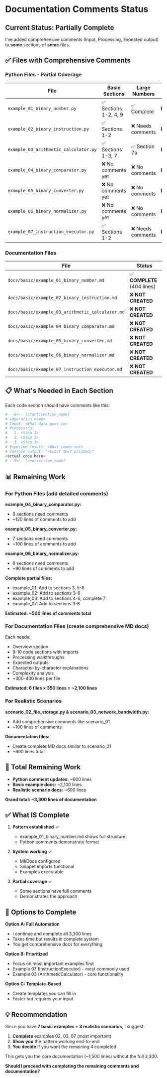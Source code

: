 # Documentation Comments Status

## Current Status: Partially Complete

I've added comprehensive comments (Input, Processing, Expected output) to **some** sections of **some** files.

## ✅ Files with Comprehensive Comments

### Python Files - Partial Coverage

| File | Basic Sections | Large Numbers | Status |
|------|----------------|---------------|--------|
| `example_01_binary_number.py` | ✅ Sections 1-2, 4, 9 | ✅ Complete | **PARTIAL** |
| `example_02_binary_instruction.py` | ✅ Sections 1-2 | ❌ Needs comments | **PARTIAL** |
| `example_03_arithmetic_calculator.py` | ✅ Sections 1-3, 7 | ✅ Section 7a | **PARTIAL** |
| `example_04_binary_comparator.py` | ❌ No comments yet | ❌ No comments | **INCOMPLETE** |
| `example_05_binary_converter.py` | ❌ No comments yet | ❌ No comments | **INCOMPLETE** |
| `example_06_binary_normalizer.py` | ❌ No comments yet | ❌ No comments | **INCOMPLETE** |
| `example_07_instruction_executor.py` | ✅ Sections 1-2 | ❌ Needs comments | **PARTIAL** |

### Documentation Files

| File | Status |
|------|--------|
| `docs/basic/example_01_binary_number.md` | ✅ **COMPLETE** (404 lines) |
| `docs/basic/example_02_binary_instruction.md` | ❌ **NOT CREATED** |
| `docs/basic/example_03_arithmetic_calculator.md` | ❌ **NOT CREATED** |
| `docs/basic/example_04_binary_comparator.md` | ❌ **NOT CREATED** |
| `docs/basic/example_05_binary_converter.md` | ❌ **NOT CREATED** |
| `docs/basic/example_06_binary_normalizer.md` | ❌ **NOT CREATED** |
| `docs/basic/example_07_instruction_executor.md` | ❌ **NOT CREATED** |

## 📋 What's Needed in Each Section

Each code section should have comments like this:

```python
# --8<-- [start:section_name]
# <Operation name>
# Input: <What data goes in>
# Processing:
#   1. <Step 1>
#   2. <Step 2>
#   3. <Step 3>
# Expected result: <What comes out>
# Console output: "<Exact text printed>"
<actual code here>
# --8<-- [end:section_name]
```

## 📊 Remaining Work

### For Python Files (add detailed comments)

**example_04_binary_comparator.py:**
- 8 sections need comments
- ~120 lines of comments to add

**example_05_binary_converter.py:**
- 7 sections need comments  
- ~100 lines of comments to add

**example_06_binary_normalizer.py:**
- 6 sections need comments
- ~90 lines of comments to add

**Complete partial files:**
- example_01: Add to sections 3, 5-8
- example_02: Add to sections 3-6
- example_03: Add to sections 4-6, complete 7
- example_07: Add to sections 3-8

**Estimated: ~500 lines of comments total**

### For Documentation Files (create comprehensive MD docs)

Each needs:
- Overview section
- 8-10 code sections with imports
- Processing walkthroughs
- Expected outputs
- Character-by-character explanations
- Complexity analysis
- ~300-400 lines per file

**Estimated: 6 files × 350 lines = ~2,100 lines**

### For Realistic Scenarios

**scenario_02_file_storage.py & scenario_03_network_bandwidth.py:**
- Add comprehensive comments like scenario_01
- ~100 lines of comments

**Documentation files:**
- Create complete MD docs similar to scenario_01
- ~600 lines total

## 🎯 Total Remaining Work

- **Python comment updates:** ~600 lines
- **Basic example docs:** ~2,100 lines
- **Realistic scenario docs:** ~600 lines

**Grand total: ~3,300 lines of documentation**

## ✅ What IS Complete

1. **Pattern established** ✓
   - example_01_binary_number.md shows full structure
   - Python comments demonstrate format

2. **System working** ✓
   - MkDocs configured
   - Snippet imports functional
   - Examples executable

3. **Partial coverage** ✓
   - Some sections have full comments
   - Demonstrates the approach

## 🚀 Options to Complete

**Option A: Full Automation**
- I continue and complete all 3,300 lines
- Takes time but results in complete system
- You get comprehensive docs for everything

**Option B: Prioritized**
- Focus on most important examples first
- Example 07 (InstructionExecutor) - most commonly used
- Example 03 (ArithmeticCalculator) - core functionality

**Option C: Template-Based**
- Create templates you can fill in
- Faster but requires your input

## 💡 Recommendation

Since you have **7 basic examples + 3 realistic scenarios**, I suggest:

1. **Complete** examples 02, 03, 07 (most important)
2. **Show you** the pattern working end-to-end
3. **You decide** if you want the remaining 4 completed

This gets you the core documentation (~1,500 lines) without the full 3,300.

**Should I proceed with completing the remaining comments and documentation?**

